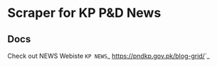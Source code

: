 # Scraper for KP P&D News
Docs
----
Check out NEWS Webiste `KP NEWS`_ <https://pndkp.gov.pk/blog-grid/>`_

